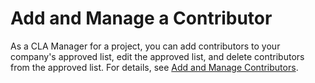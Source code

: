 # Add and Manage a Contributor

As a CLA Manager for a project, you can add contributors to your company's approved list, edit the approved list, and delete contributors from the approved list. For details, see [Add and Manage Contributors](../../easycla/corporate-cla-managers/approve-and-manage-contributors.md).

